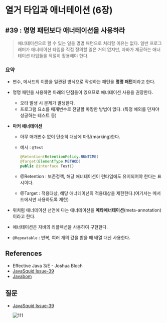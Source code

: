 # 열거 타입과 애너테이션 (6장)

## #39 : 명명 패턴보다 애너테이션을 사용하라

> 애너테이션으로 할 수 있는 일을 명명 패턴으로 처리할 이유는 없다. 일반 프로그래머가 애너테이션 타입을 직접 정의할 일은 거의 없지만, 자바가 제공하는 애너테이션 타입들을 적절히 활용해야 한다.

### 요약

- 변수, 메서드의 이름을 일관된 방식으로 작성하는 패턴을 **명명 패턴**이라고 한다.

- 명명 패턴을 사용하면 아래의 단점들이 있으므로 애너테이션 사용을 권장한다.

  - 오타 발생 시 문제가 발생한다.
  - 프로그램 요소를 매개변수로 전달할 마땅한 방법이 없다. (특정 예외를 던져야 성공하는 테스트 등)

- **마커 애너테이션**

  - 아무 매개변수 없이 단순히 대상에 마킹(marking)한다.

  - 예시 : `@Test`

    ```java
    @Retention(RetentionPolicy.RUNTIME)
    @Target(ElementType.METHOD)
    public @interface Test{}
    ```

  - @Retention : 보존정책, 해당 애너테이션이 런타임에도 유지되어야 한다는 표시이다.

  - @Target : 적용대상, 해당 애너테이션의 적용대상을 제한한다.(여기서는 메서드에서만 사용하도록 제한) 

- 위처럼 애너테이션 선언에 다는 애너테이션을 **메타애너테이션**(meta-annotation)이라고 한다.

- 애너테이션은 자바의 리플렉션을 사용하여 구현한다.

- `@Repeatable` : 반복, 여러 개의 값을 받을 때 배열 대신 사용한다.



## References

- Effective Java 3/E - Joshua Bloch
- [JavaSquid Issue-39](https://github.com/java-squid/effective-java/issues/39)
- [Javabom](https://javabom.tistory.com/78)



## 질문

- [JavaSquid Issue-39](https://github.com/java-squid/effective-java/issues/39)

  ![111](https://user-images.githubusercontent.com/58318041/101873935-3e9fec00-3bcb-11eb-8c2c-441dee985865.png)